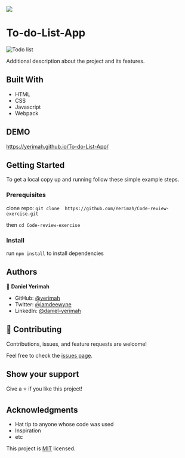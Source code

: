![](https://img.shields.io/badge/Microverse-blueviolet)

# To-do-List-App

![Todo list](https://user-images.githubusercontent.com/71140133/150340276-7f87da9e-13e9-45c3-a8ba-01be1503c155.PNG)

Additional description about the project and its features.

## Built With

- HTML 
- CSS
- Javascript
- Webpack

## DEMO

https://yerimah.github.io/To-do-List-App/

## Getting Started

To get a local copy up and running follow these simple example steps.

### Prerequisites

clone repo: `git clone  https://github.com/Yerimah/Code-review-exercise.git`

then
`cd Code-review-exercise`

### Install

run `npm install` to install dependencies

## Authors

👤 **Daniel Yerimah**

- GitHub: [@yerimah](https://github.com/yerimah)
- Twitter: [@iamdeewyne](https://twitter.com/iamdeewyne)
- LinkedIn: [@daniel-yerimah](https://www.linkedin.com/in/daniel-yerimah/)

## 🤝 Contributing

Contributions, issues, and feature requests are welcome!

Feel free to check the [issues page](../../issues/).

## Show your support

Give a ⭐️ if you like this project!

## Acknowledgments

- Hat tip to anyone whose code was used
- Inspiration
- etc

This project is [MIT](./MIT.md) licensed.